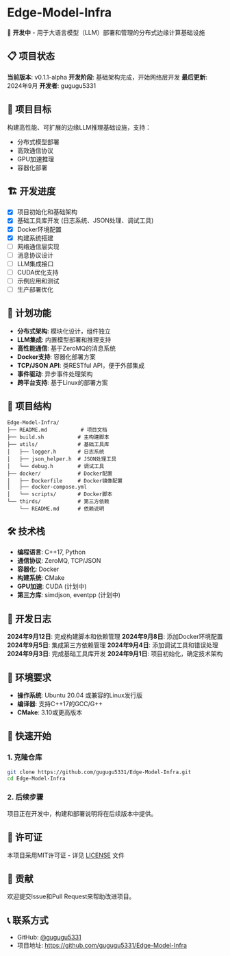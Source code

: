 # Edge-Model-Infra

🚧 **开发中** - 用于大语言模型（LLM）部署和管理的分布式边缘计算基础设施

## 📋 项目状态

**当前版本**: v0.1.1-alpha
**开发阶段**: 基础架构完成，开始网络层开发
**最后更新**: 2024年9月
**开发者**: gugugu5331

## 🎯 项目目标

构建高性能、可扩展的边缘LLM推理基础设施，支持：

- 分布式模型部署
- 高效通信协议  
- GPU加速推理
- 容器化部署

## 🏗️ 开发进度

- [x] 项目初始化和基础架构
- [x] 基础工具库开发 (日志系统、JSON处理、调试工具)
- [x] Docker环境配置
- [x] 构建系统搭建
- [ ] 网络通信层实现
- [ ] 消息协议设计
- [ ] LLM集成接口
- [ ] CUDA优化支持
- [ ] 示例应用和测试
- [ ] 生产部署优化

## 🚀 计划功能

- **分布式架构**: 模块化设计，组件独立
- **LLM集成**: 内置模型部署和推理支持
- **高性能通信**: 基于ZeroMQ的消息系统
- **Docker支持**: 容器化部署方案
- **TCP/JSON API**: 类RESTful API，便于外部集成
- **事件驱动**: 异步事件处理架构
- **跨平台支持**: 基于Linux的部署方案

## 📁 项目结构

```
Edge-Model-Infra/
├── README.md           # 项目文档
├── build.sh           # 主构建脚本
├── utils/             # 基础工具库
│   ├── logger.h       # 日志系统
│   ├── json_helper.h  # JSON处理工具
│   └── debug.h        # 调试工具
├── docker/            # Docker配置
│   ├── Dockerfile     # Docker镜像配置
│   ├── docker-compose.yml
│   └── scripts/       # Docker脚本
└── thirds/            # 第三方依赖
    └── README.md      # 依赖说明
```

## 🛠️ 技术栈

- **编程语言**: C++17, Python
- **通信协议**: ZeroMQ, TCP/JSON
- **容器化**: Docker
- **构建系统**: CMake
- **GPU加速**: CUDA (计划中)
- **第三方库**: simdjson, eventpp (计划中)

## 📝 开发日志

**2024年9月12日**: 完成构建脚本和依赖管理
**2024年9月8日**: 添加Docker环境配置
**2024年9月5日**: 集成第三方依赖管理
**2024年9月4日**: 添加调试工具和错误处理
**2024年9月3日**: 完成基础工具库开发
**2024年9月1日**: 项目初始化，确定技术架构

## 🔧 环境要求

- **操作系统**: Ubuntu 20.04 或兼容的Linux发行版
- **编译器**: 支持C++17的GCC/G++
- **CMake**: 3.10或更高版本

## 🚀 快速开始

### 1. 克隆仓库
```bash
git clone https://github.com/gugugu5331/Edge-Model-Infra.git
cd Edge-Model-Infra
```

### 2. 后续步骤
项目正在开发中，构建和部署说明将在后续版本中提供。

## 📄 许可证

本项目采用MIT许可证 - 详见 [LICENSE](LICENSE) 文件

## 👥 贡献

欢迎提交Issue和Pull Request来帮助改进项目。

## 📞 联系方式

- GitHub: [@gugugu5331](https://github.com/gugugu5331)
- 项目地址: https://github.com/gugugu5331/Edge-Model-Infra
